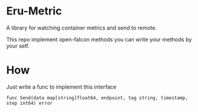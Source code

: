 Eru-Metric
==========

A library for watching container metrics and send to remote.

This repo implement open-falcon methods you can write your methods by your self.

How
===

Just write a func to implement this interface

```
func Send(data map[string]float64, endpoint, tag string, timestamp, step int64) error
```

